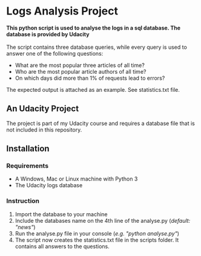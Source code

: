 # Logs Analysis Project

<b>This python script is used to analyse the logs in a sql database. The database is provided by Udacity</b>
<br><br>
The script contains three database queries, while every query is used to answer one of the following questions:
<ul>
  <li>What are the most popular three articles of all time?</li>
  <li>Who are the most popular article authors of all time?</li>
  <li>On which days did more than 1% of requests lead to errors?</li>
</ul>
The expected output is attached as an example. See statistics.txt file.

## An Udacity Project
The project is part of my Udacity course and requires a database file that is not included in this repository.

## Installation
### Requirements
<ul>
  <li>A Windows, Mac or Linux machine with Python 3</li>
  <li>The Udacity logs database</li>
</ul>

### Instruction
<ol>
  <li>Import the database to your machine</li>
  <li>Include the databases name on the 4th line of the analyse.py (<i>default: "news"</i>)</li>
  <li>Run the analyse.py file in your console (<i>e.g. "python analyse.py"</i>)</li>
  <li>The script now creates the statistics.txt file in the scripts folder. It contains all answers to the questions.</li>
</ol>
<br><br>
